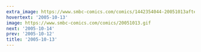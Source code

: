 ```yaml
---
extra_image: https://www.smbc-comics.com/comics/1442354044-20051013after.png
hovertext: '2005-10-13'
image: https://www.smbc-comics.com/comics/20051013.gif
next: '2005-10-14'
prev: '2005-10-12'
title: '2005-10-13'
---
```

